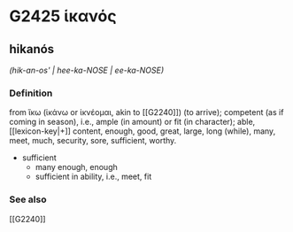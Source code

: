 # G2425 ἱκανός

## hikanós

_(hik-an-os' | hee-ka-NOSE | ee-ka-NOSE)_

### Definition

from ἵκω (ἱκάνω or ἱκνέομαι, akin to [[G2240]]) (to arrive); competent (as if coming in season), i.e., ample (in amount) or fit (in character); able, [[lexicon-key|+]] content, enough, good, great, large, long (while), many, meet, much, security, sore, sufficient, worthy.

- sufficient
  - many enough, enough
  - sufficient in ability, i.e., meet, fit

### See also

[[G2240]]

